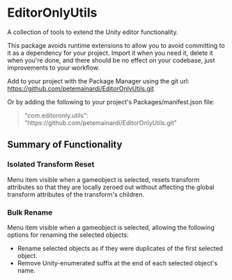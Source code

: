 # EditorOnlyUtils
A collection of tools to extend the Unity editor functionality.

This package avoids runtime extensions to allow you to avoid committing to it as a dependency for your project. Import it when you need it, delete it when you're done, and there should be no effect on your codebase, just improvements to your workflow.


Add to your project with the Package Manager using the git url:
https://github.com/petemainardi/EditorOnlyUtils.git

Or by adding the following to your project's Packages/manifest.json file:
<blockquote>
	<p>"com.editoronly.utils": "https://github.com/petemainardi/EditorOnlyUtils.git"</p>
</blockquote>

## Summary of Functionality

### Isolated Transform Reset
Menu item visible when a gameobject is selected, resets transform attributes so that they are locally zeroed out without affecting the global transform attributes of the transform's children.

### Bulk Rename
Menu item visible when a gameobject is selected, allowing the following options for renaming the selected objects:
- Rename selected objects as if they were duplicates of the first selected object.
- Remove Unity-enumerated suffix at the end of each selected object's name.